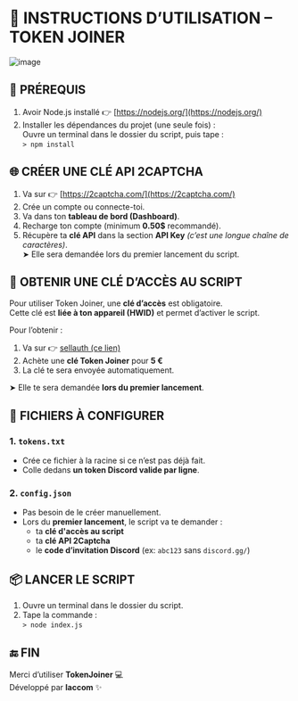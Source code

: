 # 📜 INSTRUCTIONS D’UTILISATION – TOKEN JOINER

![image](https://github.com/user-attachments/assets/039f1209-8aaa-432b-98a6-edd9438fff48)


## 🔧 PRÉREQUIS
1. Avoir Node.js installé 👉 [https://nodejs.org/](https://nodejs.org/)
2. Installer les dépendances du projet (une seule fois) :  
   Ouvre un terminal dans le dossier du script, puis tape :  
   ```> npm install```

## 🌐 CRÉER UNE CLÉ API 2CAPTCHA
1. Va sur 👉 [https://2captcha.com/](https://2captcha.com/)
2. Crée un compte ou connecte-toi.
3. Va dans ton **tableau de bord (Dashboard)**.
4. Recharge ton compte (minimum **0.50$** recommandé).
5. Récupère ta **clé API** dans la section **API Key** *(c’est une longue chaîne de caractères)*.  
   ➤ Elle sera demandée lors du premier lancement du script.

## 🔐 OBTENIR UNE CLÉ D’ACCÈS AU SCRIPT  
Pour utiliser Token Joiner, une **clé d’accès** est obligatoire.  
Cette clé est **liée à ton appareil (HWID)** et permet d’activer le script.

Pour l’obtenir :  
1. Va sur 👉 [sellauth  (ce lien)](https://laccom-bst.mysellauth.com/product/token-joiner) 
2. Achète une **clé Token Joiner** pour **5 €**  
3. La clé te sera envoyée automatiquement.  

➤ Elle te sera demandée **lors du premier lancement**.

## 📂 FICHIERS À CONFIGURER

### 1. `tokens.txt`
- Crée ce fichier à la racine si ce n’est pas déjà fait.  
- Colle dedans **un token Discord valide par ligne**.

### 2. `config.json`
- Pas besoin de le créer manuellement.  
- Lors du **premier lancement**, le script va te demander :
  - ta **clé d'accès au script**
  - ta **clé API 2Captcha**
  - le **code d’invitation Discord** (ex: `abc123` sans `discord.gg/`)

## 📦 LANCER LE SCRIPT
1. Ouvre un terminal dans le dossier du script.  
2. Tape la commande :  
```> node index.js```

## 🔚 FIN
Merci d’utiliser **TokenJoiner** 💻  
Développé par **laccom** ✨
